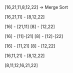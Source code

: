 [16,21,11,8,12,22] -> Merge Sort

[16,21,11] - [8,12,22]

[16] - [21,11] [8] - [12,22]

[16] - [11]-[21] [8] - [12]-[22]

[16] - [11,21] [8] - [12,22]

[16,11,21] - [8,12,22]

[8,11,12,16,21,22]